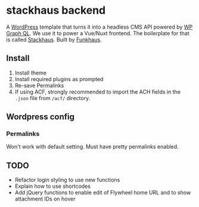 # stackhaus backend

A [WordPress](https://wordpress.org/) template that turns it into a headless CMS API powered by [WP Graph QL](https://www.wpgraphql.com/). We use it to power a Vue/Nuxt frontend. The boilerplate for that is called [Stackhaus](https://github.com/funkhaus/stackhaus). Built by [Funkhaus](http://funkhaus.us/).

## Install

1.  Install theme
1.  Install required plugins as prompted
1.  Re-save Permalinks
1.  If using ACF, strongly recommended to import the ACH fields in the `.json` file from `/acf/` directory.

## Wordpress config

### Permalinks

Won't work with default setting. Must have pretty permalinks enabled.

## TODO

-   Refactor login styling to use new functions
-   Explain how to use shortcodes
-   Add jQuery functions to enable edit of Flywheel home URL and to show attachment IDs on hover

